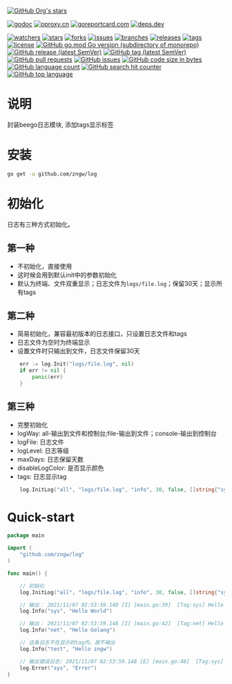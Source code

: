 [comment]: <> (dtapps)
[![GitHub Org's stars](https://img.shields.io/github/stars/zngw)](https://github.com/zngw)

[comment]: <> (go)
[![godoc](https://pkg.go.dev/badge/github.com/zngw/log?status.svg)](https://pkg.go.dev/github.com/zngw/log)
[![oproxy.cn](https://goproxy.cn/stats/github.com/zngw/log/badges/download-count.svg)](https://goproxy.cn/stats/github.com/zngw/log)
[![goreportcard.com](https://goreportcard.com/badge/github.com/zngw/log)](https://goreportcard.com/report/github.com/zngw/log)
[![deps.dev](https://img.shields.io/badge/deps-go-red.svg)](https://deps.dev/go/github.com%2Fdtapps%2Fgo-ssh-tunnel)

[comment]: <> (github.com)
[![watchers](https://badgen.net/github/watchers/zngw/log)](https://github.com/zngw/log/watchers)
[![stars](https://badgen.net/github/stars/zngw/log)](https://github.com/zngw/log/stargazers)
[![forks](https://badgen.net/github/forks/zngw/log)](https://github.com/zngw/log/network/members)
[![issues](https://badgen.net/github/issues/zngw/log)](https://github.com/zngw/log/issues)
[![branches](https://badgen.net/github/branches/zngw/log)](https://github.com/zngw/log/branches)
[![releases](https://badgen.net/github/releases/zngw/log)](https://github.com/zngw/log/releases)
[![tags](https://badgen.net/github/tags/zngw/log)](https://github.com/zngw/log/tags)
[![license](https://badgen.net/github/license/zngw/log)](https://github.com/zngw/log/blob/master/LICENSE)
[![GitHub go.mod Go version (subdirectory of monorepo)](https://img.shields.io/github/go-mod/go-version/zngw/log)](https://github.com/zngw/log)
[![GitHub release (latest SemVer)](https://img.shields.io/github/v/release/zngw/log)](https://github.com/zngw/log/releases)
[![GitHub tag (latest SemVer)](https://img.shields.io/github/v/tag/zngw/log)](https://github.com/zngw/log/tags)
[![GitHub pull requests](https://img.shields.io/github/issues-pr/zngw/log)](https://github.com/zngw/log/pulls)
[![GitHub issues](https://img.shields.io/github/issues/zngw/log)](https://github.com/zngw/log/issues)
[![GitHub code size in bytes](https://img.shields.io/github/languages/code-size/zngw/log)](https://github.com/zngw/log)
[![GitHub language count](https://img.shields.io/github/languages/count/zngw/log)](https://github.com/zngw/log)
[![GitHub search hit counter](https://img.shields.io/github/search/zngw/log/go)](https://github.com/zngw/log)
[![GitHub top language](https://img.shields.io/github/languages/top/zngw/log)](https://github.com/zngw/log)

# 说明
封装beego日志模块, 添加tags显示标签

# 安装

```bash
go get -u github.com/zngw/log
```

# 初始化

日志有三种方式初始化。

## 第一种

* 不初始化，直接使用
* 这时候会用到默认init中的参数初始化
* 默认为终端、文件双重显示；日志文件为`logs/file.log`；保留30天；显示所有tags

## 第二种
* 简易初始化，兼容最初版本的日志接口，只设置日志文件和tags
* 日志文件为空时为终端显示
* 设置文件时只输出到文件，日志文件保留30天

```go
    err := log.Init("logs/file.log", nil)
    if err != nil {
        panic(err)
    }
```

## 第三种

* 完整初始化
* logWay: all-输出到文件和控制台;file-输出到文件；console-输出到控制台
* logFile: 日志文件
* logLevel: 日志等级
* maxDays: 日志保留天数
* disableLogColor: 是否显示颜色
* tags: 日志显示tag

```go
    log.InitLog("all", "logs/file.log", "info", 30, false, []string{"sys", "net"})
```
	
# Quick-start
```go
package main

import (
	"github.com/zngw/log"
)

func main() {

	// 初始化
	log.InitLog("all", "logs/file.log", "info", 30, false, []string{"sys", "net"})

	// 输出： 2021/11/07 02:53:59.148 [I] [main.go:39]  [Tag:sys] Hello World
	log.Info("sys", "Hello World")

	// 输出： 2021/11/07 02:53:59.148 [I] [main.go:42]  [Tag:net] Hello Golang
	log.Info("net", "Hello Golang")

	// 这条日志不在显示的tag内，故不输出
	log.Info("test", "Hello zngw")

	// 输出错误日志: 2021/11/07 02:53:59.148 [E] [main.go:48]  [Tag:sys] Error
	log.Error("sys", "Error")
}
```

